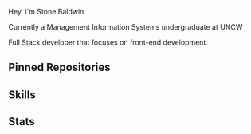 Hey, i'm Stone Baldwin

Currently a Management Information Systems undergraduate at UNCW

Full Stack developer that focuses on front-end development.


## Pinned Repositories


## Skills


## Stats
